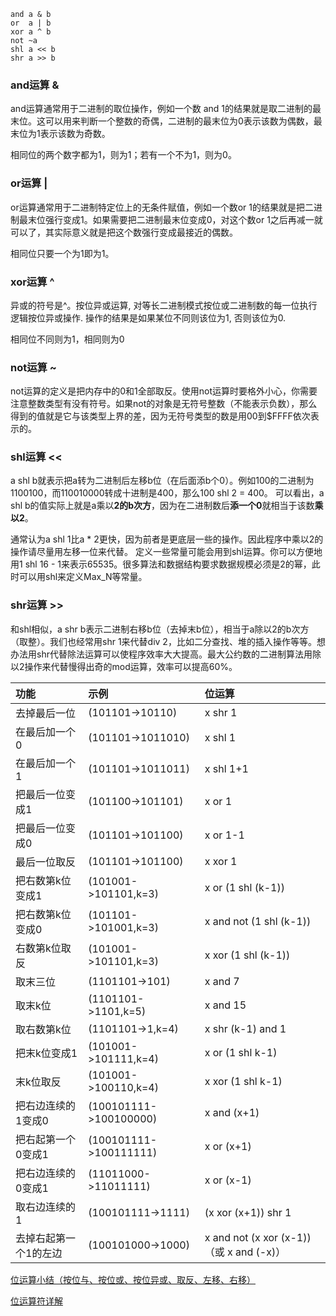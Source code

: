 
```
and a & b
or  a | b
xor a ^ b
not ~a
shl a << b
shr a >> b
```
### and运算 &
and运算通常用于二进制的取位操作，例如一个数 and 1的结果就是取二进制的最末位。这可以用来判断一个整数的奇偶，二进制的最末位为0表示该数为偶数，最末位为1表示该数为奇数。

相同位的两个数字都为1，则为1；若有一个不为1，则为0。

### or运算 | 
or运算通常用于二进制特定位上的无条件赋值，例如一个数or 1的结果就是把二进制最末位强行变成1。如果需要把二进制最末位变成0，对这个数or 1之后再减一就可以了，其实际意义就是把这个数强行变成最接近的偶数。

相同位只要一个为1即为1。

### xor运算 ^
异或的符号是^。按位异或运算, 对等长二进制模式按位或二进制数的每一位执行逻辑按位异或操作. 操作的结果是如果某位不同则该位为1, 否则该位为0.

相同位不同则为1，相同则为0

### not运算 ~
not运算的定义是把内存中的0和1全部取反。使用not运算时要格外小心，你需要注意整数类型有没有符号。如果not的对象是无符号整数（不能表示负数），那么得到的值就是它与该类型上界的差，因为无符号类型的数是用00到$FFFF依次表示的。

### shl运算 <<
a shl b就表示把a转为二进制后左移b位（在后面添b个0）。例如100的二进制为1100100，而110010000转成十进制是400，那么100 shl 2 = 400。
可以看出，a shl b的值实际上就是a乘以**2的b次方**，因为在二进制数后**添一个0**就相当于该数**乘以2**。

通常认为a shl 1比a * 2更快，因为前者是更底层一些的操作。因此程序中乘以2的操作请尽量用左移一位来代替。
定义一些常量可能会用到shl运算。你可以方便地用1 shl 16 - 1来表示65535。很多算法和数据结构要求数据规模必须是2的幂，此时可以用shl来定义Max_N等常量。

### shr运算 >>
和shl相似，a shr b表示二进制右移b位（去掉末b位），相当于a除以2的b次方（取整）。我们也经常用shr 1来代替div 2，比如二分查找、堆的插入操作等等。想办法用shr代替除法运算可以使程序效率大大提高。最大公约数的二进制算法用除以2操作来代替慢得出奇的mod运算，效率可以提高60%。


| 功能                  | 示例                   | 位运算                                   |
| :-------------------- | :--------------------- | :--------------------------------------- |
| 去掉最后一位          | (101101->10110)        | x shr 1                                  |
| 在最后加一个0         | (101101->1011010)      | x shl 1                                  |
| 在最后加一个1         | (101101->1011011)      | x shl 1+1                                |
| 把最后一位变成1       | (101100->101101)       | x or 1                                   |
| 把最后一位变成0       | (101101->101100)       | x or 1-1                                 |
| 最后一位取反          | (101101->101100)       | x xor 1                                  |
| 把右数第k位变成1      | (101001->101101,k=3)   | x or (1 shl (k-1))                       |
| 把右数第k位变成0      | (101101->101001,k=3)   | x and not (1 shl (k-1))                  |
| 右数第k位取反         | (101001->101101,k=3)   | x xor (1 shl (k-1))                      |
| 取末三位              | (1101101->101)         | x and 7                                  |
| 取末k位               | (1101101->1101,k=5)    | x and 15                                 |
| 取右数第k位           | (1101101->1,k=4)       | x shr (k-1) and 1                        |
| 把末k位变成1          | (101001->101111,k=4)   | x or (1 shl k-1)                         |
| 末k位取反             | (101001->100110,k=4)   | x xor (1 shl k-1)                        |
| 把右边连续的1变成0    | (100101111->100100000) | x and (x+1)                              |
| 把右起第一个0变成1    | (100101111->100111111) | x or (x+1)                               |
| 把右边连续的0变成1    | (11011000->11011111)   | x or (x-1)                               |
| 取右边连续的1         | (100101111->1111)      | (x xor (x+1)) shr 1                      |
| 去掉右起第一个1的左边 | (100101000->1000)      | x and not (x xor (x-1))（或 x and (-x)） |


[位运算小结（按位与、按位或、按位异或、取反、左移、右移） ](https://blogread.cn//it/article/7327?f=wb)

[位运算符详解](https://jingyan.baidu.com/article/1612d5008ff5b7e20f1eee4c.html)


